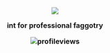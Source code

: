 <h3 align="center">
  
![](https://64.media.tumblr.com/a189e6ab7e9434259cec43833458635e/8a8b83222e64897e-72/s400x600/14721a1d2e444d1bcda2e5f9595aba074d2a1f35.gifv)

<h7 align="center">

int for professional faggotry


<h12 align="center">
  
![profileviews](https://komarev.com/ghpvc/?username=beeperton&color=green)
